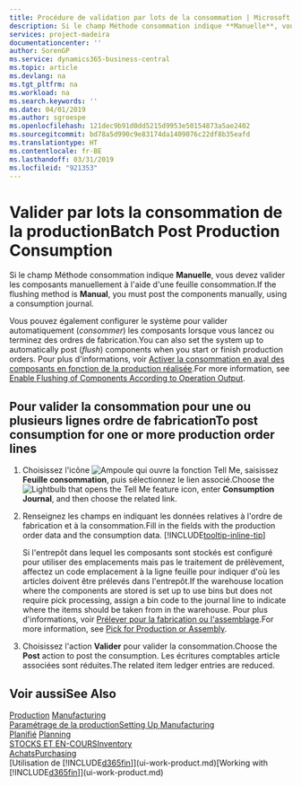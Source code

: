 ```yaml
---
title: Procédure de validation par lots de la consommation | Microsoft Docs
description: Si le champ Méthode consommation indique **Manuelle**, vous devez valider les composants manuellement à l'aide d'une feuille consommation.
services: project-madeira
documentationcenter: ''
author: SorenGP
ms.service: dynamics365-business-central
ms.topic: article
ms.devlang: na
ms.tgt_pltfrm: na
ms.workload: na
ms.search.keywords: ''
ms.date: 04/01/2019
ms.author: sgroespe
ms.openlocfilehash: 121dec9b91d0dd5215d9953e50154873a5ae2402
ms.sourcegitcommit: bd78a5d990c9e83174da1409076c22df8b35eafd
ms.translationtype: HT
ms.contentlocale: fr-BE
ms.lasthandoff: 03/31/2019
ms.locfileid: "921353"
---
```

# <a name="batch-post-production-consumption"></a><span data-ttu-id="2a6b9-103">Valider par lots la consommation de la production</span><span class="sxs-lookup"><span data-stu-id="2a6b9-103">Batch Post Production Consumption</span></span>
<span data-ttu-id="2a6b9-104">Si le champ Méthode consommation indique **Manuelle**, vous devez valider les composants manuellement à l'aide d'une feuille consommation.</span><span class="sxs-lookup"><span data-stu-id="2a6b9-104">If the flushing method is **Manual**, you must post the components manually, using a consumption journal.</span></span>

<span data-ttu-id="2a6b9-105">Vous pouvez également configurer le système pour valider automatiquement (*consommer*) les composants lorsque vous lancez ou terminez des ordres de fabrication.</span><span class="sxs-lookup"><span data-stu-id="2a6b9-105">You can also set the system up to automatically post (*flush*) components when you start or finish production orders.</span></span> <span data-ttu-id="2a6b9-106">Pour plus d'informations, voir [Activer la consommation en aval des composants en fonction de la production réalisée](production-how-to-flush-components-according-to-operation-output.md).</span><span class="sxs-lookup"><span data-stu-id="2a6b9-106">For more information, see [Enable Flushing of Components According to Operation Output](production-how-to-flush-components-according-to-operation-output.md).</span></span>

## <a name="to-post-consumption-for-one-or-more-production-order-lines"></a><span data-ttu-id="2a6b9-107">Pour valider la consommation pour une ou plusieurs lignes ordre de fabrication</span><span class="sxs-lookup"><span data-stu-id="2a6b9-107">To post consumption for one or more production order lines</span></span>  
1.  <span data-ttu-id="2a6b9-108">Choisissez l'icône ![Ampoule qui ouvre la fonction Tell Me](media/ui-search/search_small.png "Dites-moi ce que vous voulez faire"), saisissez **Feuille consommation**, puis sélectionnez le lien associé.</span><span class="sxs-lookup"><span data-stu-id="2a6b9-108">Choose the ![Lightbulb that opens the Tell Me feature](media/ui-search/search_small.png "Tell me what you want to do") icon, enter **Consumption Journal**, and then choose the related link.</span></span>  
2.  <span data-ttu-id="2a6b9-109">Renseignez les champs en indiquant les données relatives à l'ordre de fabrication et à la consommation.</span><span class="sxs-lookup"><span data-stu-id="2a6b9-109">Fill in the fields with the production order data and the consumption data.</span></span> [!INCLUDE[tooltip-inline-tip](includes/tooltip-inline-tip_md.md)]  

    <span data-ttu-id="2a6b9-110">Si l'entrepôt dans lequel les composants sont stockés est configuré pour utiliser des emplacements mais pas le traitement de prélèvement, affectez un code emplacement à la ligne feuille pour indiquer d'où les articles doivent être prélevés dans l'entrepôt.</span><span class="sxs-lookup"><span data-stu-id="2a6b9-110">If the warehouse location where the components are stored is set up to use bins but does not require pick processing, assign a bin code to the journal line to indicate where the items should be taken from in the warehouse.</span></span> <span data-ttu-id="2a6b9-111">Pour plus d'informations, voir [Prélever pour la fabrication ou l'assemblage](warehouse-how-to-pick-for-production.md).</span><span class="sxs-lookup"><span data-stu-id="2a6b9-111">For more information, see [Pick for Production or Assembly](warehouse-how-to-pick-for-production.md).</span></span>  
3.  <span data-ttu-id="2a6b9-112">Choisissez l'action **Valider** pour valider la consommation.</span><span class="sxs-lookup"><span data-stu-id="2a6b9-112">Choose the **Post** action to post the consumption.</span></span> <span data-ttu-id="2a6b9-113">Les écritures comptables article associées sont réduites.</span><span class="sxs-lookup"><span data-stu-id="2a6b9-113">The related item ledger entries are reduced.</span></span>

## <a name="see-also"></a><span data-ttu-id="2a6b9-114">Voir aussi</span><span class="sxs-lookup"><span data-stu-id="2a6b9-114">See Also</span></span>  
<span data-ttu-id="2a6b9-115">[Production](production-manage-manufacturing.md)  </span><span class="sxs-lookup"><span data-stu-id="2a6b9-115">[Manufacturing](production-manage-manufacturing.md)  </span></span>  
[<span data-ttu-id="2a6b9-116">Paramétrage de la production</span><span class="sxs-lookup"><span data-stu-id="2a6b9-116">Setting Up Manufacturing</span></span>](production-configure-production-processes.md)  
<span data-ttu-id="2a6b9-117">[Planifié](production-planning.md)    </span><span class="sxs-lookup"><span data-stu-id="2a6b9-117">[Planning](production-planning.md)    </span></span>  
[<span data-ttu-id="2a6b9-118">STOCKS ET EN-COURS</span><span class="sxs-lookup"><span data-stu-id="2a6b9-118">Inventory</span></span>](inventory-manage-inventory.md)  
[<span data-ttu-id="2a6b9-119">Achats</span><span class="sxs-lookup"><span data-stu-id="2a6b9-119">Purchasing</span></span>](purchasing-manage-purchasing.md)  
<span data-ttu-id="2a6b9-120">[Utilisation de [!INCLUDE[d365fin](includes/d365fin_md.md)]](ui-work-product.md)</span><span class="sxs-lookup"><span data-stu-id="2a6b9-120">[Working with [!INCLUDE[d365fin](includes/d365fin_md.md)]](ui-work-product.md)</span></span>
